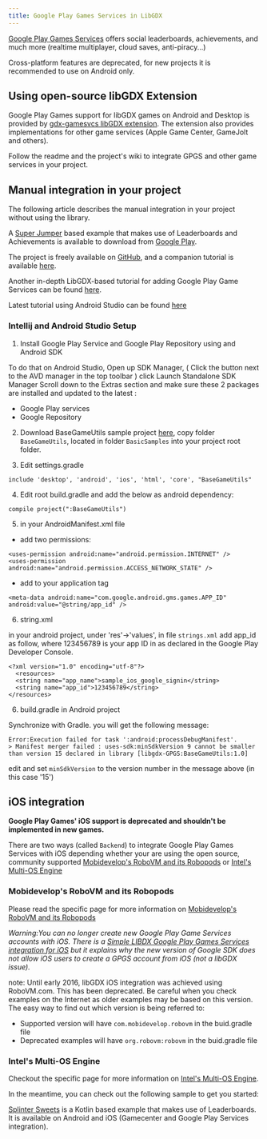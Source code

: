 ```yaml
---
title: Google Play Games Services in LibGDX
---
```

[Google Play Games Services](https://developers.google.com/games/services/) offers social leaderboards, achievements, and much more (realtime multiplayer, cloud saves, anti-piracy...)

Cross-platform features are deprecated, for new projects it is recommended to use on Android only.

## Using open-source libGDX Extension
Google Play Games support for libGDX games on Android and Desktop is provided by [gdx-gamesvcs libGDX extension](https://github.com/MrStahlfelge/gdx-gamesvcs). The extension also provides implementations for other game services (Apple Game Center, GameJolt and others).

Follow the readme and the project's wiki to integrate GPGS and other game services in your project.

## Manual integration in your project

The following article describes the manual integration in your project without using the library.

A [Super Jumper](https://github.com/libgdx/libgdx-demo-superjumper) based example that makes use of Leaderboards and Achievements is available to download from [Google Play](https://play.google.com/store/apps/details?id=com.theinvader360.tutorial.libgdx.gameservices).

The project is freely available on [GitHub](https://github.com/TheInvader360/libgdx-gameservices-tutorial), and a companion tutorial is available [here](http://theinvader360.blogspot.co.uk/2013/10/google-play-game-services-tutorial-example.html).

Another in-depth LibGDX-based tutorial for adding Google Play Game Services can be found [here](https://fortheloss.org/tutorial-set-up-google-services-with-libgdx/).

Latest tutorial using Android Studio can be found [here](https://chandruscm.wordpress.com/2015/12/30/how-to-setup-google-play-game-services-in-libgdx-using-android-studio/)

### Intellij and Android Studio Setup

1. Install Google Play Service and Google Play Repository using and Android SDK

To do that on Android Studio, Open up SDK Manager, ( Click the button next to the AVD manager in the top toolbar ) click Launch Standalone SDK Manager
Scroll down to the Extras section and make sure these 2 packages are installed and updated to the latest :
* Google Play services
* Google Repository

2. Download BaseGameUtils sample project [here](https://github.com/playgameservices/android-basic-samples), copy folder `BaseGameUtils`, located in folder `BasicSamples` into your project root folder.

3. Edit settings.gradle 
```
include 'desktop', 'android', 'ios', 'html', 'core', "BaseGameUtils"
```
4. Edit root build.gradle and add the below as android dependency: 
```
compile project(":BaseGameUtils")
```

5. in your AndroidManifest.xml file

* add two permissions:
```
<uses-permission android:name="android.permission.INTERNET" />
<uses-permission android:name="android.permission.ACCESS_NETWORK_STATE" />
```

* add to your application tag
```
<meta-data android:name="com.google.android.gms.games.APP_ID" android:value="@string/app_id" />
```

6. string.xml

in your android project, under 'res'->'values', in file `strings.xml` add app_id as follow, where 123456789 is your app ID in as declared in the Google Play Developer Console.

```
<?xml version="1.0" encoding="utf-8"?>
  <resources>
  <string name="app_name">sample_ios_google_signin</string>
  <string name="app_id">123456789</string>
</resources>
```

6. build.gradle in Android project

Synchronize with Gradle. you will get the following message: 
```
Error:Execution failed for task ':android:processDebugManifest'.
> Manifest merger failed : uses-sdk:minSdkVersion 9 cannot be smaller than version 15 declared in library [libgdx-GPGS:BaseGameUtils:1.0]
```

edit and set `minSdkVersion` to the version number in the message above (in this case '15')

## iOS integration

**Google Play Games' iOS support is deprecated and shouldn't be implemented in new games.**

There are two ways (called `Backend`) to integrate Google Play Games Services with iOS depending whether your are using the open source, community supported [Mobidevelop's RoboVM and its Robopods](https://github.com/MobiDevelop/robovm) or [Intel's Multi-OS Engine](https://software.intel.com/en-us/node/633261) 

### Mobidevelop's RoboVM and its Robopods

Please read the specific page for more information on [Mobidevelop's RoboVM and its Robopods](https://github.com/MobiDevelop/robovm)

*Warning:You can no longer create new Google Play Game Services accounts with iOS. There is a [Simple LIBDX Google Play Games Services integration for iOS](https://github.com/julienvillegas/libgdx-GPGS) but it explains why the new version of Google SDK does not allow iOS users to create a GPGS account from iOS (not a libGDX issue).*

note: Until early 2016, libGDX iOS integration was achieved using RoboVM.com. This has been deprecated. Be careful when you check examples on the Internet as older examples may be based on this version.
The easy way to find out which version is being referred to:
* Supported version will have `com.mobidevelop.robovm` in the buid.gradle file
* Deprecated examples will have `org.robovm:robovm` in the buid.gradle file   

### Intel's Multi-OS Engine

Checkout the specific page for more information on [Intel's Multi-OS Engine](https://software.intel.com/en-us/node/633261). 

In the meantime, you can check out the following sample to get you started:

[Splinter Sweets](https://github.com/reime005/splintersweets) is a Kotlin based example that makes use of Leaderboards. It is available on Android and iOS (Gamecenter and Google Play Services integration).



